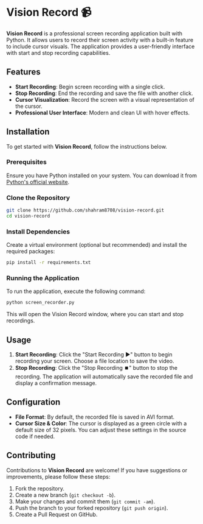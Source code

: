 # Vision Record 📹

**Vision Record** is a professional screen recording application built with Python. It allows users to record their screen activity with a built-in feature to include cursor visuals. The application provides a user-friendly interface with start and stop recording capabilities.

## Features

- **Start Recording**: Begin screen recording with a single click.
- **Stop Recording**: End the recording and save the file with another click.
- **Cursor Visualization**: Record the screen with a visual representation of the cursor.
- **Professional User Interface**: Modern and clean UI with hover effects.

## Installation

To get started with **Vision Record**, follow the instructions below.

### Prerequisites

Ensure you have Python installed on your system. You can download it from [Python's official website](https://www.python.org/downloads/).

### Clone the Repository

```bash
git clone https://github.com/shahram8708/vision-record.git
cd vision-record
```

### Install Dependencies

Create a virtual environment (optional but recommended) and install the required packages:

```bash
pip install -r requirements.txt
```

### Running the Application

To run the application, execute the following command:

```bash
python screen_recorder.py
```

This will open the Vision Record window, where you can start and stop recordings.

## Usage

1. **Start Recording**: Click the "Start Recording ▶️" button to begin recording your screen. Choose a file location to save the video.
2. **Stop Recording**: Click the "Stop Recording ⏹️" button to stop the recording. The application will automatically save the recorded file and display a confirmation message.

## Configuration

- **File Format**: By default, the recorded file is saved in AVI format.
- **Cursor Size & Color**: The cursor is displayed as a green circle with a default size of 32 pixels. You can adjust these settings in the source code if needed.

## Contributing

Contributions to **Vision Record** are welcome! If you have suggestions or improvements, please follow these steps:

1. Fork the repository.
2. Create a new branch (`git checkout -b`).
3. Make your changes and commit them (`git commit -am`).
4. Push the branch to your forked repository (`git push origin`).
5. Create a Pull Request on GitHub.
